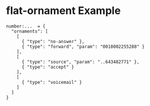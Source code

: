 flat-ornament Example
=====================

    number:...  = {
      "ornaments": [
        [
          { "type": "no-answer" },
          { "type": "forward", "param": "0018002255288" }
        ],
        [
          { "type": "source", "param": "..643482771" },
          { "type": "accept" }
        ],
        [
          { "type": "voicemail" }
        ]
      ]
    }
